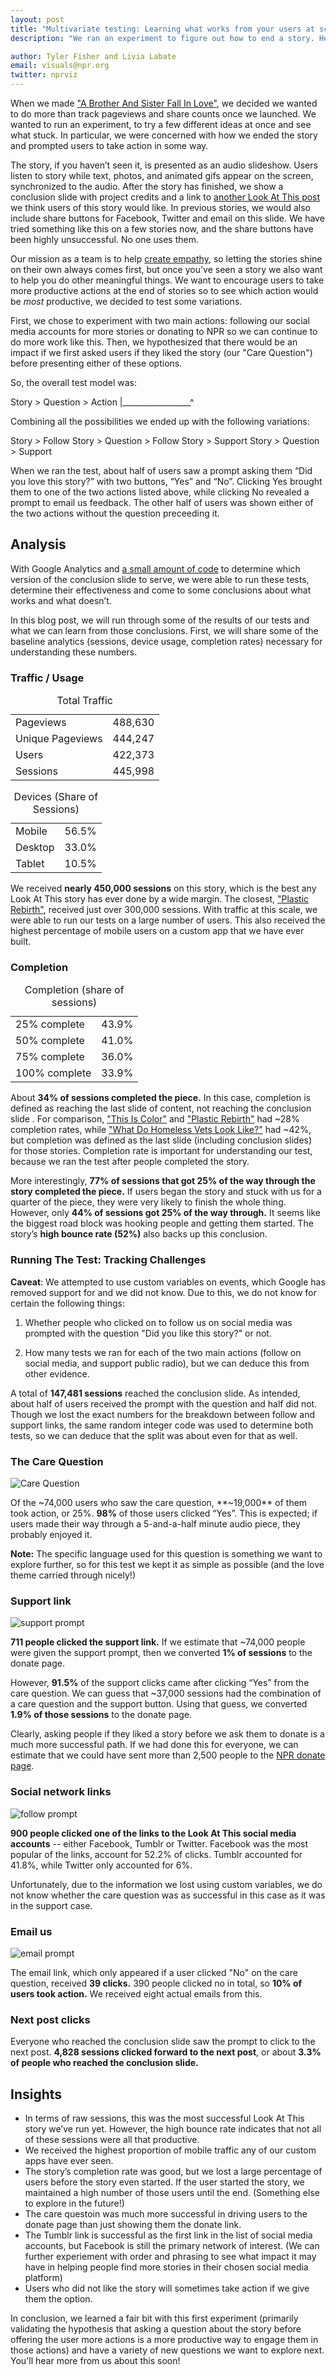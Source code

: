 ```yaml
---
layout: post
title: "Multivariate testing: Learning what works from your users at scale"
description: "We ran an experiment to figure out how to end a story. Here are the results."

author: Tyler Fisher and Livia Labate
email: visuals@npr.org
twitter: nprviz
---
```


When we made ["A Brother And Sister Fall In Love"](apps.npr.org/lookatthis/posts/lovestory/), we decided we wanted to do more than track pageviews and share counts once we launched. We wanted to run an experiment, to try a few different ideas at once and see what stuck. In particular, we were concerned with how we ended the story and prompted users to take action in some way.

The story, if you haven’t seen it, is presented as an audio slideshow. Users listen to story while text, photos, and animated gifs appear on the screen, synchronized to the audio. After the story has finished, we show a conclusion slide with project credits and a link to [another Look At This post](http://apps.npr.org/lookatthis/posts/mystkowski-loves/) we think users of this story would like. In previous stories, we would also include share buttons for Facebook, Twitter and email on this slide. We have tried something like this on a few stories now, and the share buttons have been highly unsuccessful. No one uses them.

Our mission as a team is to help [create empathy](http://hackerjournalist.net/2014/04/24/what-is-your-mission/), so letting the stories shine on their own always comes first, but once you've seen a story we also want to help you do other meaningful things. We want to encourage users to take more productive actions at the end of stories so to see which action would be *most* productive, we decided to test some variations.

First, we chose to experiment with two main actions: following our social media accounts for more stories or donating to NPR so we can continue to do more work like this. Then, we hypothesized that there would be an impact if we first asked users if they liked the story (our "Care Question") before presenting either of these options.

So, the overall test model was:

Story > Question > Action
   |_________________^

Combining all the possibilities we ended up with the following variations:

Story > Follow
Story > Question > Follow
Story > Support
Story > Question > Support

When we ran the test, about half of users saw a prompt asking them “Did you love this story?” with two buttons, “Yes” and “No”. Clicking Yes brought them to one of the two actions listed above, while clicking No revealed a prompt to email us feedback. The other half of users was shown either of the two actions without the question preceeding it.

## Analysis

With Google Analytics and [a small amount of code](https://github.com/nprapps/lookatthis/blob/master/posts/fugelsang/www/js/app.js#L204-L225) to determine which version of the conclusion slide to serve, we were able to run these tests, determine their effectiveness and come to some conclusions about what works and what doesn’t.

In this blog post, we will run through some of the results of our tests and what we can learn from those conclusions. First, we will share some of the baseline analytics (sessions, device usage, completion rates) necessary for understanding these numbers.

### Traffic / Usage

<table class="data">
    <caption>Total Traffic</caption>
    <tr>
        <td>Pageviews</td>
        <td class="amt">488,630</td>
    </tr>
    <tr>
        <td>Unique Pageviews</td>
        <td class="amt">444,247</td>
    </tr>
    <tr>
        <td>Users</td>
        <td class="amt">422,373</td>
    </tr>
    <tr>
        <td>Sessions</td>
        <td class="amt">445,998</td>
    </tr>
</table>

<table class="data">
    <caption>Devices (Share of Sessions)</caption>
    <tr>
        <td>Mobile</td>
        <td class="amt">56.5%</td>
    </tr>
    <tr>
        <td>Desktop</td>
        <td class="amt">33.0%</td>
    </tr>
    <tr>
        <td>Tablet</td>
        <td class="amt">10.5%</td>
    </tr>
</table>

We received **nearly 450,000 sessions** on this story, which is the best any Look At This story has ever done by a wide margin. The closest, ["Plastic Rebirth"](apps.npr.org/lookatthis/posts/plastic/), received just over 300,000 sessions. With traffic at this scale, we were able to run our tests on a large number of users. This also received the highest percentage of mobile users on a custom app that we have ever built.

### Completion

<table class="data">
    <caption>Completion (share of sessions)</caption>
    <tr>
        <td>25% complete</td>
        <td class="amt">43.9%</td>
    </tr>
    <tr>
        <td>50% complete</td>
        <td class="amt">41.0%</td>
    </tr>
    <tr>
        <td>75% complete</td>
        <td class="amt">36.0%</td>
    </tr>
    <tr>
        <td>100% complete</td>
        <td class="amt">33.9%</td>
    </tr>
</table>

About **34% of sessions completed the piece.** In this case, completion is defined as reaching the last slide of content, not reaching the conclusion slide .  For comparison, ["This Is Color"](http://apps.npr.org/lookatthis/posts/colors/) and ["Plastic Rebirth"](apps.npr.org/lookatthis/posts/plastic/) had ~28% completion rates, while ["What Do Homeless Vets Look Like?"](http://apps.npr.org/lookatthis/posts/veterans/) had ~42%, but completion was defined as the last slide (including conclusion slides) for those stories. Completion rate is important for understanding our test, because we ran the test after people completed the story.

More interestingly, **77% of sessions that got 25% of the way through the story completed the piece.** If users began the story and stuck with us for a quarter of the piece, they were very likely to finish the whole thing. However, only **44% of sessions got 25% of the way through.** It seems like the biggest road block was hooking people and getting them started. The story’s **high bounce rate (52%)** also backs up this conclusion.

### Running The Test: Tracking Challenges

**Caveat**: We attempted to use custom variables on events, which Google has removed support for and we did not know. Due to this, we do not know for certain the following things:

1. Whether people who clicked on to follow us on social media was prompted with the question "Did you like this story?" or not.

2. How many tests we ran for each of the two main actions (follow on social media, and support public radio), but we can deduce this from other evidence.

A total of **147,481 sessions** reached the conclusion slide. As intended, about half of users received the prompt with the question and half did not. Though we lost the exact numbers for the breakdown between follow and support links, the same random integer code was used to determine both tests, so we can deduce that the split was about even for that as well.

### The Care Question

![Care Question](/img/posts/mvt-like.png)

Of the ~74,000 users who saw the care question, **~19,000** of them took action, or 25%. **98%** of those users clicked “Yes”. This is expected; if users made their way through a 5-and-a-half minute audio piece, they probably enjoyed it.

**Note:** The specific language used for this question is something we want to explore further, so for this test we kept it as simple as possible (and the love theme carried through nicely!)

### Support link

![support prompt](/img/posts/mvt-support.png)

**711 people clicked the support link.** If we estimate that ~74,000 people were given the support prompt, then we converted **1% of sessions** to the donate page. 

However, **91.5%** of the support clicks came after clicking “Yes” from the care question. We can guess that ~37,000 sessions had the combination of a care question and the support button. Using that guess, we converted **1.9% of those sessions** to the donate page.

Clearly, asking people if they liked a story before we ask them to donate is a much more successful path. If we had done this for everyone, we can estimate that we could have sent more than 2,500 people to the [NPR donate page](http://www.npr.org/stations/donate).

### Social network links

![follow prompt](/img/posts/mvt-follow.png)

**900 people clicked one of the links to the Look At This social media accounts** -- either Facebook, Tumblr or Twitter. Facebook was the most popular of the links, account for 52.2% of clicks. Tumblr accounted for 41.8%, while Twitter only accounted for 6%.

Unfortunately, due to the information we lost using custom variables, we do not know whether the care question was as successful in this case as it was in the support case.

### Email us

![email prompt](/img/posts/mvt-email.png)

The email link, which only appeared if a user clicked "No" on the care question, received **39 clicks.** 390 people clicked no in total, so **10% of users took action.** We received eight actual emails from this.

### Next post clicks

Everyone who reached the conclusion slide saw the prompt to click to the next post. __4,828 sessions clicked forward to the next post__, or about __3.3% of people who reached the conclusion slide.__ 

## Insights

- In terms of raw sessions, this was the most successful Look At This story we’ve run yet. However, the high bounce rate indicates that not all of these sessions were all that productive.
- We received the highest proportion of mobile traffic any of our custom apps have ever seen.
- The story’s completion rate was good, but we lost a large percentage of users before the story even started. If the user started the story, we maintained a high number of those users until the end. (Something else to explore in the future!)
- The care questoin was much more successful in driving users to the donate page than just showing them the donate link.
- The Tumblr link is successful as the first link in the list of social media accounts, but Facebook is still the primary network of interest. (We can further experiement with order and phrasing to see what impact it may have in helping people find more stories in their chosen social media platform)
- Users who did not like the story will sometimes take action if we give them the option.

In conclusion, we learned a fair bit with this first experiment (primarily validating the hypothesis that asking a question about the story before offering the user more actions is a more productive way to engage them in those actions) and have a variety of new questions we want to explore next. You'll hear more from us about this soon!
